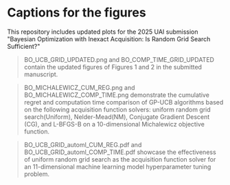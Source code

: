 # Captions for the figures

This repository includes updated plots for the 2025 UAI submission "Bayesian Optimization with Inexact Acquisition:
Is Random Grid Search Sufficient?"

> BO_UCB_GRID_UPDATED.png and BO_COMP_TIME_GRID_UPDATED contain the updated figures of Figures 1 and 2 in the submitted manuscript.

> BO_MICHALEWICZ_CUM_REG.png and BO_MICHALEWICZ_COMP_TIME.png demonstrate the cumulative regret and computation time comparison of GP-UCB algorithms based on the following acquisition function solvers: uniform random grid search(Uniform), Nelder-Mead(NM), Conjugate Gradient Descent (CG), and L-BFGS-B on a 10-dimensional Michalewicz objective function.

> BO_UCB_GRID_automl_CUM_REG.pdf and BO_UCB_GRID_automl_COMP_TIME.pdf showcase the effectiveness of uniform random grid search as the acquisition function solver for an 11-dimensional machine learning model hyperparameter tuning problem.
